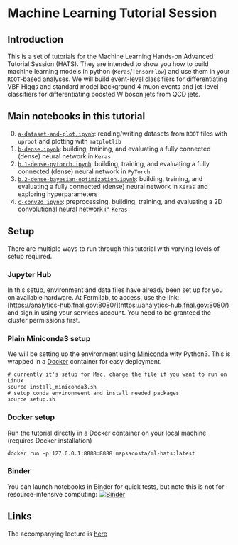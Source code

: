 # Machine Learning Tutorial Session

## Introduction

This is a set of tutorials for the Machine Learning Hands-on Advanced Tutorial Session (HATS). They are intended to show you how to build machine learning models in python (`Keras`/`TensorFlow`) and use them in your `ROOT`-based analyses. We will build event-level classifiers for differentiating VBF Higgs and standard model background 4 muon events and jet-level classifiers for differentiating boosted W boson jets from QCD jets.

## Main notebooks in this tutorial

 0. [`a-dataset-and-plot.ipynb`](a-dataset-and-plot.ipynb): reading/writing datasets from `ROOT` files with `uproot` and plotting with `matplotlib`
 1. [`b-dense.ipynb`](b-dense.ipynb): building, training, and evaluating a fully connected (dense) neural network in `Keras`
 2. [`b.1-dense-pytorch.ipynb`](b.1-dense-pytorch.ipynb): building, training, and evaluating a fully connected (dense) neural network in `PyTorch`
 3. [`b.2-dense-bayesian-optimization.ipynb`](b.2-dense-bayesian-optimization.ipynb): building, training, and evaluating a fully connected (dense) neural network in `Keras` and exploring hyperparameters
 4. [`c-conv2d.ipynb`](c-conv2d.ipynb): preprocessing, building, training, and evaluating a 2D convolutional neural network in `Keras` 

## Setup

There are multiple ways to run through this tutorial with varying levels of setup required.

### Jupyter Hub

In this setup, environment and data files have already been set up for you on available hardware.  At Fermilab, to access, use the link: [https://analytics-hub.fnal.gov:8080/](https://analytics-hub.fnal.gov:8080/) and sign in using your services account.  You need to be granteed the cluster permissions first.

### Plain Miniconda3 setup

We will be setting up the environment using [Miniconda](https://docs.conda.io/en/latest/miniconda.html) wity Python3.  This is wrapped in a [Docker](https://www.docker.com/) container for easy deployment.  

```
# currently it's setup for Mac, change the file if you want to run on Linux
source install_miniconda3.sh
# setup conda environmeent and install needed packages
source setup.sh
```

### Docker setup

Run the tutorial directly in a Docker container on your local machine (requires Docker installation)
```
docker run -p 127.0.0.1:8888:8888 mapsacosta/ml-hats:latest
```

### Binder

You can launch notebooks in Binder for quick tests, but note this is not for resource-intensive computing:
[![Binder](https://mybinder.org/badge_logo.svg)](https://mybinder.org/v2/gh/FNAL-AI-Project/machine-learning-tutorial/master)

## Links

The accompanying lecture is [here](https://www.dropbox.com/s/z5b5elnpqahfrjz/MLTutorial_2020_V1.pdf?dl=0)

